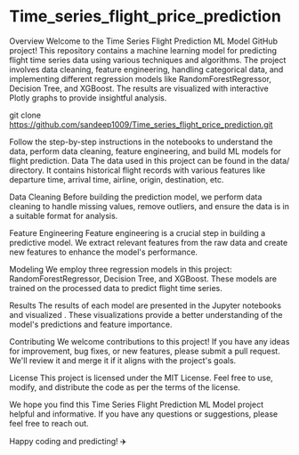 # Time_series_flight_price_prediction
Overview
Welcome to the Time Series Flight Prediction ML Model GitHub project! This repository contains a machine learning model for predicting flight time series data using various techniques and algorithms. The project involves data cleaning, feature engineering, handling categorical data, and implementing different regression models like RandomForestRegressor, Decision Tree, and XGBoost. The results are visualized with interactive Plotly graphs to provide insightful analysis.

git clone https://github.com/sandeep1009/Time_series_flight_price_prediction.git


Follow the step-by-step instructions in the notebooks to understand the data, perform data cleaning, feature engineering, and build ML models for flight prediction.
Data
The data used in this project can be found in the data/ directory. It contains historical flight records with various features like departure time, arrival time, airline, origin, destination, etc.

Data Cleaning
Before building the prediction model, we perform data cleaning to handle missing values, remove outliers, and ensure the data is in a suitable format for analysis.

Feature Engineering
Feature engineering is a crucial step in building a predictive model. We extract relevant features from the raw data and create new features to enhance the model's performance.

Modeling
We employ three regression models in this project: RandomForestRegressor, Decision Tree, and XGBoost. These models are trained on the processed data to predict flight time series.

Results
The results of each model are presented in the Jupyter notebooks and visualized . These visualizations provide a better understanding of the model's predictions and feature importance.

Contributing
We welcome contributions to this project! If you have any ideas for improvement, bug fixes, or new features, please submit a pull request. We'll review it and merge it if it aligns with the project's goals.

License
This project is licensed under the MIT License. Feel free to use, modify, and distribute the code as per the terms of the license.

We hope you find this Time Series Flight Prediction ML Model project helpful and informative. If you have any questions or suggestions, please feel free to reach out.

Happy coding and predicting! :airplane:
